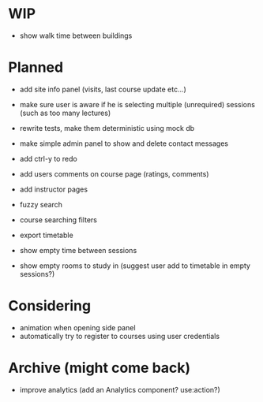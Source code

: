 # WIP

- show walk time between buildings

# Planned

- add site info panel (visits, last course update etc...)

- make sure user is aware if he is selecting multiple (unrequired) sessions (such as too many lectures)

- rewrite tests, make them deterministic using mock db
- make simple admin panel to show and delete contact messages

- add ctrl-y to redo
- add users comments on course page (ratings, comments)
- add instructor pages

- fuzzy search

- course searching filters
- export timetable

- show empty time between sessions

- show empty rooms to study in (suggest user add to timetable in empty sessions?)

# Considering

- animation when opening side panel
- automatically try to register to courses using user credentials

# Archive (might come back)

- improve analytics (add an Analytics component? use:action?)
